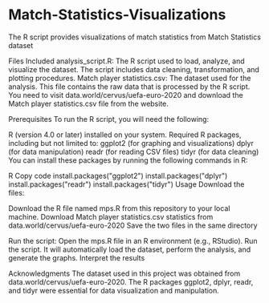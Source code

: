 # Match-Statistics-Visualizations
The R script provides visualizations of match statistics from Match Statistics dataset

Files Included
analysis_script.R: The R script used to load, analyze, and visualize the dataset. The script includes data cleaning, transformation, and plotting procedures.
Match player statistics.csv: The dataset used for the analysis. This file contains the raw data that is processed by the R script. You need to visit data.world/cervus/uefa-euro-2020 
and download the Match player statistics.csv file from the website.

Prerequisites
To run the R script, you will need the following:

R (version 4.0 or later) installed on your system.
Required R packages, including but not limited to:
ggplot2 (for graphing and visualizations)
dplyr (for data manipulation)
readr (for reading CSV files)
tidyr (for data cleaning)
You can install these packages by running the following commands in R:

R
Copy code
install.packages("ggplot2")
install.packages("dplyr")
install.packages("readr")
install.packages("tidyr")
Usage
Download the files:

Download the R file named mps.R from this repository to your local machine.
Download Match player statistics.csv statistics from data.world/cervus/uefa-euro-2020
Save the two files in the same directory

Run the script:
Open the mps.R file in an R environment (e.g., RStudio).
Run the script. It will automatically load the dataset, perform the analysis, and generate the graphs.
Interpret the results

Acknowledgments
The dataset used in this project was obtained from data.world/cervus/uefa-euro-2020.
The R packages ggplot2, dplyr, readr, and tidyr were essential for data visualization and manipulation.
